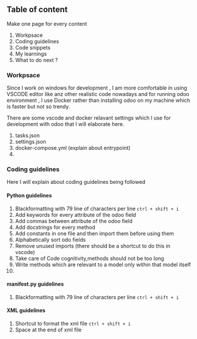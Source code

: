 
## Table of content
Make one page for every content

1. Workpsace
2. Coding guidelines
3. Code snippets
4. My learnings
5. What to do next ?


### Workpsace
Since I work on windows for development , I am more comfortable in using VSCODE editor like anz other realistic code nowadays and for running odoo environment , I use Docker rather than installing odoo on my machine which is faster but not so trendy.

There are some vscode and docker relavant settings which I use for development with odoo that I will elaborate here.

1. tasks.json
2. settings.json
3. docker-compose.yml (explain about entrypoint)
4.  

### Coding guidelines 
Here I will explain about coding guidelines being followed 

#### Python guidelines
1. Blackformatting with 79 line of characters per line ```ctrl + shift + i```
2. Add keywords for every attribute of the odoo field
3. Add commas between attribute of the odoo field
4. Add docstrings for every method
5. Add constants in one file and then import them before using them 
6. Alphabetically sort odo fields
7. Remove unused imports (there should be a shortcut to do this in vscode)
8. Take care of Code cognitivity,methods should not be too long
9. Write methods which are relevant to a model only within that model itself
10. 

#### manifest.py guidelines
1. Blackformatting with 79 line of characters per line ```ctrl + shift + i```

#### XML guidelines
1. Shortcut to format the xml file  ```ctrl + shift + i```
2. Space at the end of xml file

